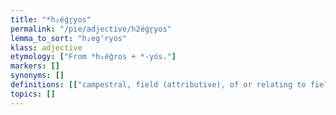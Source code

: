 ```yaml
---
title: "*h₂éǵr̥yos"
permalink: "/pie/adjective/h2éǵr̥yos"
lemma_to_sort: "h₂eg'ryos"
klass: adjective
etymology: ["From *h₂éǵros +‎ *-yós."]
markers: []
synonyms: []
definitions: [["campestral, field (attributive), of or relating to fields"]]
topics: []
---
```

